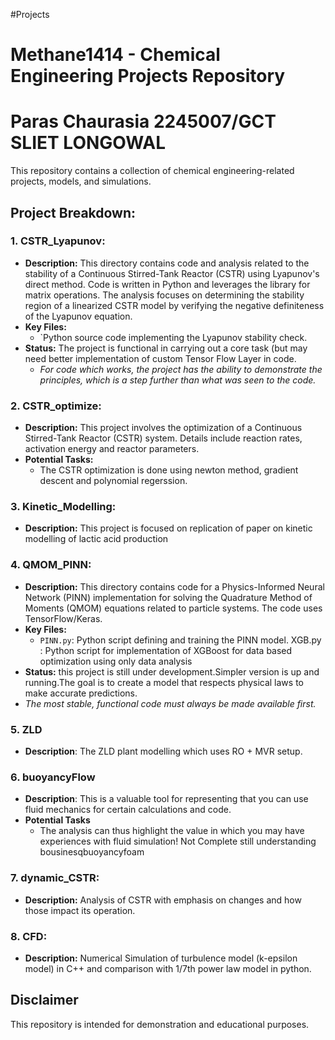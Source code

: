 #Projects
# Methane1414 - Chemical Engineering Projects Repository 
# Paras Chaurasia 2245007/GCT SLIET LONGOWAL

This repository contains a collection of chemical engineering-related projects, models, and simulations.

## Project Breakdown:

### 1. CSTR_Lyapunov:

*   **Description:** This directory contains code and analysis related to the stability of a Continuous Stirred-Tank Reactor (CSTR) using Lyapunov's direct method. Code is written in Python and leverages the library for matrix operations. The analysis focuses on determining the stability region of a linearized CSTR model by verifying the negative definiteness of the Lyapunov equation.
*   **Key Files:**
    *   `Python source code implementing the Lyapunov stability check.
*   **Status:** The project is functional in carrying out a core task (but may need better implementation of custom Tensor Flow Layer in code.
    *   *For code which works, the project has the ability to demonstrate the principles, which is a step further than what was seen to the code.*

### 2. CSTR_optimize:

*   **Description:** This project involves the optimization of a Continuous Stirred-Tank Reactor (CSTR) system. Details include reaction rates, activation energy and reactor parameters.
*   **Potential Tasks:**
    *   The CSTR optimization is done using newton method, gradient descent and polynomial regerssion.

### 3. Kinetic_Modelling:

*   **Description:** This project is focused on replication of paper on kinetic modelling of lactic acid production


### 4. QMOM_PINN:

*   **Description:** This directory contains code for a Physics-Informed Neural Network (PINN) implementation for solving the Quadrature Method of Moments (QMOM) equations related to particle systems. The code uses TensorFlow/Keras.
*   **Key Files:**
    *   `PINN.py`: Python script defining and training the PINN model.
         XGB.py :  Python script for implementation of XGBoost for data based optimization using only data analysis
*   **Status:** this project is still under development.Simpler version is up and running.The goal is to create a model that respects physical laws to make accurate predictions.
* *The most stable, functional code must always be made available first.*

### 5. ZLD

*   **Description**: The ZLD plant modelling which uses RO + MVR setup.


### 6. buoyancyFlow

*   **Description**: This is a valuable tool for representing that you can use fluid mechanics for certain calculations and code.
*   **Potential Tasks**
    *   The analysis can thus highlight the value in which you may have experiences with fluid simulation! Not Complete still understanding bousinesqbuoyancyfoam

### 7. dynamic_CSTR:

*   **Description:** Analysis of CSTR with emphasis on changes and how those impact its operation.
  
### 8. CFD:

*   **Description:** Numerical Simulation of turbulence model (k-epsilon model) in C++ and comparison with 1/7th power law model in python. 

## Disclaimer

This repository is intended for demonstration and educational purposes.
